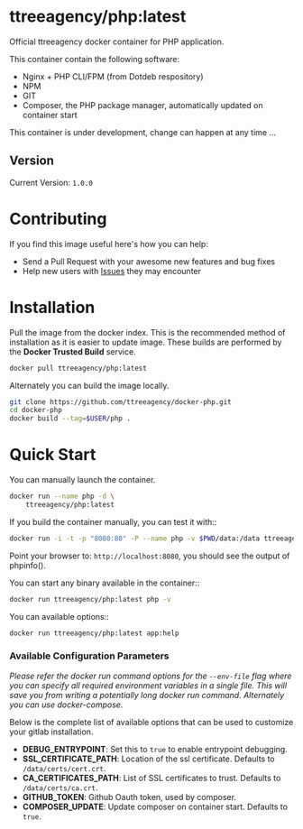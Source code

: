 # ttreeagency/php:latest

Official ttreeagency docker container for PHP application.

This container contain the following software:

- Nginx + PHP CLI/FPM (from Dotdeb respository)
- NPM
- GIT
- Composer, the PHP package manager, automatically updated on container start

This container is under development, change can happen at any time ...

## Version

Current Version: `1.0.0`

# Contributing

If you find this image useful here's how you can help:

- Send a Pull Request with your awesome new features and bug fixes
- Help new users with [Issues](https://github.com/ttreeagency/docker-php/issues) they may encounter

# Installation

Pull the image from the docker index. This is the recommended method of installation as it is easier to update image. These builds are performed by the **Docker Trusted Build** service.

```bash
docker pull ttreeagency/php:latest
```
Alternately you can build the image locally.

```bash
git clone https://github.com/ttreeagency/docker-php.git
cd docker-php
docker build --tag=$USER/php .
```

# Quick Start

You can manually launch the container.

```bash
docker run --name php -d \
    ttreeagency/php:latest
```

If you build the container manually, you can test it with::

```bash
docker run -i -t -p "8080:80" -P --name php -v $PWD/data:/data ttreeagency/php
```

Point your browser to: ```http://localhost:8080```, you should see the output of phpinfo().

You can start any binary available in the container::

```bash
docker run ttreeagency/php:latest php -v
```

You can available options::

```bash
docker run ttreeagency/php:latest app:help
```

### Available Configuration Parameters

*Please refer the docker run command options for the `--env-file` flag where you can specify all required environment variables in a single file. This will save you from writing a potentially long docker run command. Alternately you can use docker-compose.*

Below is the complete list of available options that can be used to customize your gitlab installation.

- **DEBUG_ENTRYPOINT**: Set this to `true` to enable entrypoint debugging.
- **SSL_CERTIFICATE_PATH**: Location of the ssl certificate. Defaults to `/data/certs/cert.crt`.
- **CA_CERTIFICATES_PATH**: List of SSL certificates to trust. Defaults to `/data/certs/ca.crt`.
- **GITHUB_TOKEN**: Github Oauth token, used by composer.
- **COMPOSER_UPDATE**: Update composer on container start. Defaults to `true`.

